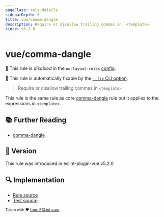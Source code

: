 ```yaml
---
pageClass: rule-details
sidebarDepth: 0
title: vue/comma-dangle
description: Require or disallow trailing commas in `<template>`
since: v5.2.0
---
```

# vue/comma-dangle

🚫 This rule is *disabled* in the `no-layout-rules` [config](https://eslint.vuejs.org/user-guide/#bundle-configurations).

🔧 This rule is automatically fixable by the [`--fix` CLI option](https://eslint.org/docs/latest/user-guide/command-line-interface#--fix).

<!-- end auto-generated rule header -->

> Require or disallow trailing commas in `<template>`

This rule is the same rule as core [comma-dangle] rule but it applies to the expressions in `<template>`.

## :books: Further Reading

- [comma-dangle]

[comma-dangle]: https://eslint.org/docs/rules/comma-dangle

## :rocket: Version

This rule was introduced in eslint-plugin-vue v5.2.0

## :mag: Implementation

- [Rule source](https://github.com/vuejs/eslint-plugin-vue/blob/master/lib/rules/comma-dangle.js)
- [Test source](https://github.com/vuejs/eslint-plugin-vue/blob/master/tests/lib/rules/comma-dangle.js)

<sup>Taken with ❤️ [from ESLint core](https://eslint.org/docs/rules/comma-dangle)</sup>
